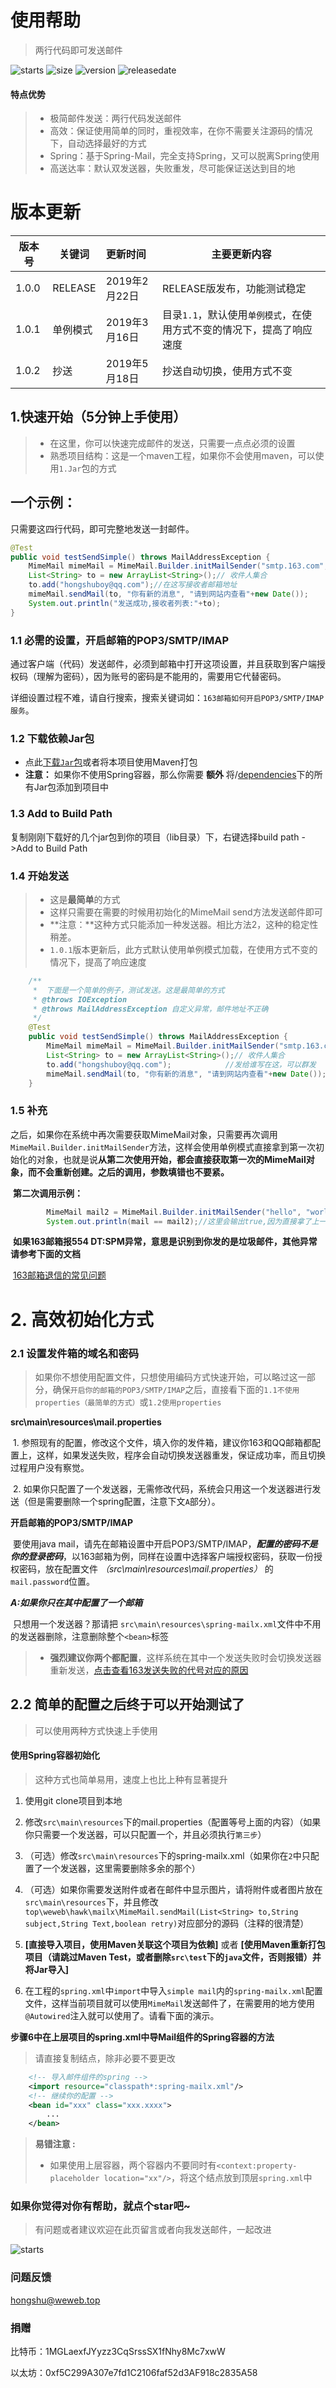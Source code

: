 # 使用帮助

> 两行代码即可发送邮件

![starts](https://img.shields.io/github/stars/hongshuboy/springmail-simple-mail.svg?style=social)
![size](https://img.shields.io/github/repo-size/hongshuboy/springmail-simple-mail.svg)
![version](https://img.shields.io/github/release/hongshuboy/springmail-simple-mail.svg)
![releasedate](https://img.shields.io/github/release-date/hongshuboy/springmail-simple-mail.svg)

#### 特点优势

> - 极简邮件发送：两行代码发送邮件
> - 高效：保证使用简单的同时，重视效率，在你不需要关注源码的情况下，自动选择最好的方式
> - Spring：基于Spring-Mail，完全支持Spring，又可以脱离Spring使用
> - 高送达率：默认双发送器，失败重发，尽可能保证送达到目的地

# 版本更新

| 版本号 | 关键词   | 更新时间      | 主要更新内容                                                 |
| ------ | -------- | :------------ | ------------------------------------------------------------ |
| 1.0.0  | RELEASE  | 2019年2月22日 | RELEASE版发布，功能测试稳定                                  |
| 1.0.1  | 单例模式 | 2019年3月16日 | 目录`1.1`，默认使用`单例模式`，在使用方式不变的情况下，提高了响应速度 |
| 1.0.2  | 抄送     | 2019年5月18日 | 抄送自动切换，使用方式不变                                   |

## 1.快速开始（5分钟上手使用）

> - 在这里，你可以快速完成邮件的发送，只需要一点点必须的设置
> - 熟悉项目结构：这是一个maven工程，如果你不会使用maven，可以使用`1.Jar`包的方式

## 一个示例：

只需要这四行代码，即可完整地发送一封邮件。

```java
@Test
public void testSendSimple() throws MailAddressException {
    MimeMail mimeMail = MimeMail.Builder.initMailSender("smtp.163.com", "smtp",465, "hongshuboy@163.com","你的客户端授权码", false);
    List<String> to = new ArrayList<String>();// 收件人集合
    to.add("hongshuboy@qq.com");//在这写接收者邮箱地址
    mimeMail.sendMail(to, "你有新的消息", "请到网站内查看"+new Date());
    System.out.println("发送成功,接收者列表:"+to);
}
```

### 1.1 必需的设置，开启邮箱的POP3/SMTP/IMAP

通过客户端（代码）发送邮件，必须到邮箱中打开这项设置，并且获取到客户端授权码（理解为密码），因为账号的密码是不能用的，需要用它代替密码。

详细设置过程不难，请自行搜索，搜索关键词如：`163邮箱如何开启POP3/SMTP/IMAP服务`。

### 1.2 下载依赖Jar包

- 点此[下载`Jar`包](https://github.com/hongshuboy/springmail-simple-mail/releases)或者将本项目使用Maven打包
- **注意：** 如果你不使用Spring容器，那么你需要 **额外** 将/[dependencies](https://github.com/hongshuboy/springmail-simple-mail/tree/master/dependencies)下的所有Jar包添加到项目中

### 1.3 Add to Build Path

复制刚刚下载好的几个jar包到你的项目（lib目录）下，右键选择build path ->Add to Build Path

### 1.4 开始发送

> - 这是**最简单**的方式
> - 这样只需要在需要的时候用初始化的MimeMail send方法发送邮件即可
> - **注意：**这种方式只能添加一种发送器。相比方法2，这种的稳定性稍差。
> - `1.0.1`版本更新后，此方式默认使用单例模式加载，在使用方式不变的情况下，提高了响应速度

```java
	/**
	 * 	下面是一个简单的例子，测试发送。这是最简单的方式
	 * @throws IOException
	 * @throws MailAddressException 自定义异常，邮件地址不正确
	 */
	@Test
	public void testSendSimple() throws MailAddressException {
		MimeMail mimeMail = MimeMail.Builder.initMailSender("smtp.163.com", "smtp",465, "youremailname@163.com","你的客户端授权码", false);
		List<String> to = new ArrayList<String>();// 收件人集合
		to.add("hongshuboy@qq.com");			//发给谁写在这，可以群发
		mimeMail.sendMail(to, "你有新的消息", "请到网站内查看"+new Date());
	}
```

### 1.5 补充

之后，如果你在系统中再次需要获取MimeMail对象，只需要再次调用`MimeMail.Builder.initMailSender`方法，这样会使用单例模式直接拿到第一次初始化的对象，也就是说**从第二次使用开始，都会直接获取第一次的MimeMail对象，而不会重新创建。之后的调用，参数填错也不要紧。**

​	**第二次调用示例：**

```java
		MimeMail mail2 = MimeMail.Builder.initMailSender("hello", "world", 100, "a", "b",true);//这里参数可以随便填了
		System.out.println(mail == mail2);//这里会输出true,因为直接拿了上一次的对象
```

​	**如果163邮箱报554 DT:SPM异常，意思是识别到你发的是垃圾邮件，其他异常请参考下面的文档**

​	[163邮箱退信的常见问题](http://help.163.com/09/1224/17/5RAJ4LMH00753VB8.html)

# 2. 高效初始化方式

### 2.1 设置发件箱的域名和密码

> 如果你不想使用配置文件，只想使用编码方式快速开始，可以略过这一部分，确保`开启你的邮箱的POP3/SMTP/IMAP`之后，直接看下面的`1.1不使用properties（最简单的方式）`或`1.2使用properties`

**src\main\resources\mail.properties** 

​	1. 参照现有的配置，修改这个文件，填入你的发件箱，建议你163和QQ邮箱都配置上，这样，如果发送失败，程序会自动切换发送器重发，保证成功率，而且切换过程用户没有察觉。

​	2. 如果你只配置了一个发送器，无需修改代码，系统会只用这一个发送器进行发送（但是需要删除一个spring配置，注意下文`A`部分）。

**开启邮箱的POP3/SMTP/IMAP**

​	要使用java mail，请先在邮箱设置中开启POP3/SMTP/IMAP，***配置的密码不是你的登录密码***，以163邮箱为例，同样在设置中选择客户端授权密码，获取一份授权密码，放在配置文件 *（src\main\resources\mail.properties）* 的`mail.password`位置。

***A:如果你只在其中配置了一个邮箱***

​	只想用一个发送器？那请把 `src\main\resources\spring-mailx.xml`文件中不用的发送器删除，注意删除整个`<bean>`标签

> - **强烈建议你两个都配置**，这样系统在其中一个发送失败时会切换发送器重新发送，[点击查看163发送失败的代号对应的原因](http://help.163.com/09/1224/17/5RAJ4LMH00753VB8.html)

## 2.2 简单的配置之后终于可以开始测试了

> 可以使用两种方式快速上手使用

#### 使用Spring容器初始化

> 这种方式也简单易用，速度上也比上种有显著提升

1. 使用git clone项目到本地

2. 修改`src\main\resources`下的mail.properties（配置等号上面的内容）（如果你只需要一个发送器，可以只配置一个，并且必须执行`第三步`）

3. （可选）修改`src\main\resources`下的spring-mailx.xml（如果你在`2`中只配置了一个发送器，这里需要删除多余的那个）

4. （可选）如果你需要发送附件或者在邮件中显示图片，请将附件或者图片放在`src\main\resources`下，并且修改`top\weweb\hawk\mailx\MimeMail.sendMail(List<String> to,String subject,String Text,boolean retry)`对应部分的源码（注释的很清楚）

5. **[**直接导入项目，使用Maven关联这个项目为依赖**]**    或者   **[**使用Maven重新打包项目（**请跳过Maven Test，或者删除`src\test`下的`java`文件，否则报错**）并将Jar导入**]**

6. 在工程的`spring.xml`中`import`中导入`simple mail`内的`spring-mailx.xml`配置文件，这样当前项目就可以使用`MimeMail`发送邮件了，在需要用的地方使用`@Autowired`注入就可以使用了。请看下面的演示。

**步骤6中在上层项目的spring.xml中导Mail组件的Spring容器的方法**

> 请直接复制<import>结点，除非必要不要更改

```xml
	<!-- 导入邮件组件的spring -->
	<import resource="classpath*:spring-mailx.xml"/>
	<!-- 继续你的配置 -->
  	<bean id="xxx" class="xxx.xxxx">
		...
	</bean>
```

> **易错注意 :** 
>
> - 如果使用上层容器，两个容器内不要同时有`<context:property-placeholder location="xx"/>`，将这个结点放到顶层`spring.xml`中

### 如果你觉得对你有帮助，就点个star吧~

> 有问题或者建议欢迎在此页留言或者向我发送邮件，一起改进

![starts](https://img.shields.io/github/stars/hongshuboy/springmail-simple-mail.svg?style=social)

### 问题反馈

[hongshu@weweb.top](mailto:hongshu@weweb.top)

### 捐赠

比特币：1MGLaexfJYyzz3CqSrssSX1fNhy8Mc7xwW

以太坊：0xf5C299A307e7fd1C2106faf52d3AF918c2835A58